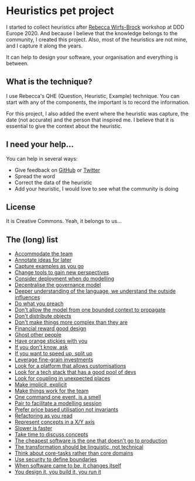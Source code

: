 # Heuristics pet project

I started to collect heuristics after [Rebecca Wirfs-Brock](https://twitter.com/rebeccawb) workshop at DDD Europe 2020. And because I believe that the knowledge belongs to the community, I created this project. Also, most of the heuristics are not mine, and I capture it along the years. 

It can help to design your software, your organisation and everything is between.

## What is the technique?

I use Rebecca's QHE (Question, Heuristic, Example) technique. You can start with any of the components, the important is to record the information.

For this project, I also added the event where the heuristic was capture, the date (not accurate) and the person that inspired me. I believe that it is essential to give the context about the heuristic.

## I need your help...

You can help in several ways:
- Give feedback on [GitHub](https://github.com/joaoasrosa/heuristics/issues) or [Twitter](https://twitter.com/joaoasrosa)
- Spread the word
- Correct the data of the heuristic
- Add your heuristic, I would love to see what the community is doing

## License

It is Creative Commons. Yeah, it belongs to us...

## The (long) list

- [Accommodate the team](heuristics/accommodate-the-team.md)
- [Annotate ideas for later](heuristics/annotate-ideas-for-later.md)
- [Capture examples as you go](heuristics/capture-examples-as-you-go.md)
- [Change tools to gain new perspectives](heuristics/change-tools-to-gain-new-perspectives.md)
- [Consider deployment when do modelling](heuristics/consider-deployment-when-do-modelling.md)
- [Decentralise the governance model](heuristics/decentralise-the-governance-model.md)
- [Deeper understanding of the language, we understand the outside influences](heuristics/deeper-understanding-of-the-language-we-understand-the-outside-influences.md)
- [Do what you preach](heuristics/do-what-you-preah.md)
- [Don't allow the model from one bounded context to propagate](heuristics/dont-allow-the-model-from-one-bounded-context-propagate.md)
- [Don't distribute objects](heuristics/dont-distribute-objects.md)
- [Don't make things more complex than they are](heuristics/dont-make-things-more-complex-than-they-are.md)
- [Financial reward good design](heuristics/financial-reward-good-design.md)
- [Ghost other people](heuristics/ghost-other-people.md)
- [Have orange stickies with you](heuristics/have-orange-stickies-with-you.md)
- [If you don't know, ask](heuristics/if-you-dont-know-ask.md)
- [If you want to speed up, split up](heuristics/if-you-want-to-speed-up-split-up.md)
- [Leverage fine-grain investments](heuristics/leverage-fine-grain-investments.md)
- [Look for a platform that allows customisations](heuristics/look-for-a-platform-that-allows-customisations.md)
- [Look for a tech stack that has a good pool of devs](heuristics/look-for-a-tech-stack-that-has-a-good-pool-of-devs.md)
- [Look for coupling in unexpected places](heuristics/look-for-coupling-in-unexpected-places.md)
- [Make implicit, explicit](heuristics/make-implicit-explicit.md)
- [Make things work for the team](heuristics/make-things-work-for-the-team.md)
- [One command one event, is a smell](heuristics/one-command-one-event-is-a-smell.md)
- [Pair to facilitate a modelling session](heuristics/pair-to-facilitate-a-modelling-session.md)
- [Prefer price based utilisation not invariants](heuristics/prefer-price-based-utilisation-not-invariants.md)
- [Refactoring as you read](heuristics/refactoring-as-you-read.md)
- [Represent concepts in a X/Y axis](heuristics/represent-concepts-in-a-x-y-axis.md)
- [Slower is faster](heuristics/slower-is-faster.md)
- [Take time to discuss concepts](heuristics/take-time-to-discuss-concepts.md)
- [The cheapest software is the one that doesn't go to production](heuristics/the-cheapest-software-is-the-one-that-doesn't-go-to-production.md)
- [The transformation should be linguistic, not technical](heuristics/the-transformation-should-be-linguistic.md)
- [Think about core-tasks rather than core domains](heuristics/think-about-core-tasks-rather-core-domains.md)
- [Use security to define boundaries](heuristics/use-security-to-define-boundaries.md)
- [When software came to be, it changes itself](heuristics/when-software-came-to-be-it-changes-itself.md)
- [You design it, you build it, you run it](heuristics/you-design-it-you-build-it-you-run-it.md)
